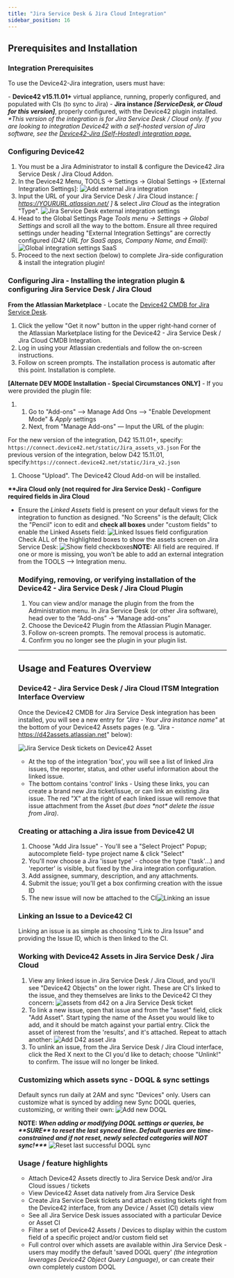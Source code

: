 ```yaml
---
title: "Jira Service Desk & Jira Cloud Integration"
sidebar_position: 16
---
```


## Prerequisites and Installation

### Integration Prerequisites

To use the Device42-Jira integration, users must have:

\- **Device42 v15.11.01+** virtual appliance, running, properly configured, and populated with CIs (to sync to Jira) - **Jira instance _\[ServiceDesk, or Cloud for this version\]_**, properly configured, with the Device42 plugin installed. _\*This version of the integration is for Jira Service Desk / Cloud only. If you are looking to integration Device42 with a self-hosted version of Jira software, see the [Device42-Jira (Self-Hosted) integration page.](device42-jira-integration)_

### Configuring Device42

1. You must be a Jira Administrator to install & configure the Device42 Jira Service Desk / Jira Cloud Addon.
2. In the Device42 Menu, TOOLS → Settings → Global Settings → \[External Integration Settings\]: ![Add external Jira integration](/assets/images/add_external_Jira_integration_menu.png)
3. Input the URL of your Jira Service Desk / Jira Cloud instance: _\[ https://YOURURL.atlassian.net/ \]_ & select _Jira Cloud_ as the integration "Type". ![Jira Service Desk external integration settings](/assets/images/external_integration_settings.png)
4. Head to the Global Settings Page _Tools menu -> Settings -> Global Settings_ and scroll all the way to the bottom. Ensure all three required settings under heading "External Integration Settings” are correctly configured _(D42 URL for SaaS apps, Company Name, and Email):_ ![Global integration settings SaaS](/assets/images/global_SaaS_settings.png)
5. Proceed to the next section (below) to complete Jira-side configuration & install the integration plugin!

### Configuring Jira - Installing the integration plugin & configuring Jira Service Desk / Jira Cloud

**From the Atlassian Marketplace** - Locate the [Device42 CMDB for Jira Service Desk](https://marketplace.atlassian.com/search?query=device42).

1. Click the yellow "Get it now" button in the upper right-hand corner of the Atlassian Marketplace listing for the Device42 - Jira Service Desk / Jira Cloud CMDB Integration.
2. Log in using your Atlassian credentials and follow the on-screen instructions.
3. Follow on screen prompts. The installation process is automatic after this point. Installation is complete.

**\[Alternate DEV MODE Installation - Special Circumstances ONLY\]** - If you were provided the plugin file:

1. 1. Go to "Add-ons" –> Manage Add Ons –> "Enable Development Mode" & _Apply_ settings
    2. Next, from "Manage Add-ons" — Input the URL of the plugin:

For the new version of the integration, D42 15.11.01+, specify: `https://connect.device42.net/static/Jira_assets_v3.json` For the previous version of the integration, below D42 15.11.01, specify:`https://connect.device42.net/static/Jira_v2.json`

1. Choose "Upload". The Device42 Cloud Add-on will be installed.

**\*\*Jira Cloud only (not required for Jira Service Desk) - Configure required fields in Jira Cloud**

- Ensure the _Linked Assets_ field is present on your default views for the integration to function as designed. "No Screens" is the default; Click the "Pencil" icon to edit and **check all boxes** under "custom fields" to enable the Linked Assets field: ![Linked Issues field configuration](/assets/images/Linked_issues_field_config.png) Check ALL of the highlighted boxes to show the assets screen on Jira Service Desk: ![Show field checkboxes ](/assets/images/Associate_field_Linked_assets_to_screen.png)**NOTE:** All field are required. If one or more is missing, you won't be able to add an external integration from the TOOLS --> Integration menu.
    
    ### Modifying, removing, or verifying installation of the Device42 - Jira Service Desk / Jira Cloud Plugin
    
    1. You can view and/or manage the plugin from the from the Administration menu. In Jira Service Desk (or other Jira software), head over to the “Add-ons” → “Manage add-ons”
    2. Choose the Device42 Plugin from the Atlassian Plugin Manager.
    3. Follow on-screen prompts. The removal process is automatic.
    4. Confirm you no longer see the plugin in your plugin list.
    
    * * *
    
    ## Usage and Features Overview
    
    ### Device42 - Jira Service Desk / Jira Cloud ITSM Integration Interface Overview
    
    Once the Device42 CMDB for Jira Service Desk integration has been installed, you will see a new entry for _"Jira - Your Jira instance name"_ at the bottom of your Device42 Assets pages (e.g. "Jira - https://d42assets.atlassian.net" below):
    
    ![Jira Service Desk tickets on Device42 Asset](/assets/images/Jira-integration-interface-on-D42-Asset-HL.png)
    
    - At the top of the integration 'box', you will see a list of linked Jira issues, the reporter, status, and other useful information about the linked issue.
    - The bottom contains 'control' links - Using these links, you can create a brand new Jira ticket/issue, or can link an existing Jira issue. The red "X" at the right of each linked issue will remove that issue attachment from the Asset _(but does \*not\* delete the issue from Jira)_.
    
    ### Creating or attaching a Jira issue from Device42 UI
    
    1. Choose "Add Jira Issue" - You'll see a "Select Project" Popup; autocomplete field- type project name & click "Select"
    2. You'll now choose a Jira 'issue type' - choose the type ('task'…) and 'reporter' is visible, but fixed by the Jira integration configuration.
    3. Add assignee, summary, description, and any attachments.
    4. Submit the issue; you'll get a box confirming creation with the issue ID
    5. The new issue will now be attached to the CI![Linking an issue](/assets/images/Add_Jira_Issue_Magnified.PNG)
    
    ### Linking an Issue to a Device42 CI
    
    Linking an issue is as simple as choosing “Link to Jira Issue” and providing the Issue ID, which is then linked to the CI.
    
    ### Working with Device42 Assets in Jira Service Desk / Jira Cloud
    
    1. View any linked issue in Jira Service Desk / Jira Cloud, and you'll see "Device42 Objects" on the lower right. These are CI's linked to the issue, and they themselves are links to the Device42 CI they concern: ![assets from d42 on a Jira Service Desk ticket](/assets/images/D42_assets_in_Jira.png)
    2. To link a new issue, open that issue and from the "asset" field, click "Add Asset". Start typing the name of the Asset you would like to add, and it should be match against your partial entry. Click the asset of interest from the 'results', and it's attached. Repeat to attach another: ![Add D42 asset Jira](/assets/images/add_d42_asset_jira.png)
    3. To unlink an issue, from the Jira Service Desk / Jira Cloud interface, click the Red X next to the CI you'd like to detach; choose "Unlink!" to confirm. The issue will no longer be linked.
    
    ### Customizing which assets sync - DOQL & sync settings
    
    Default syncs run daily at 2AM and sync "Devices" only. Users can customize what is synced by adding new Sync DOQL queries, customizing, or writing their own: ![Add new DOQL](/assets/images/Sync_DOQL_queries.png)
    
    **NOTE: _When adding or modifying DOQL settings or queries, be \*\*SURE\*\* to reset the last synced time. Default queries are time-constrained and if not reset, newly selected categories will NOT sync!\*\*\*_** ![Reset last successful DOQL sync](/assets/images/Reset_last_run_success_Time-1.png)
    
    ### Usage / feature highlights
    
    - Attach Device42 Assets directly to Jira Service Desk and/or Jira Cloud issues / tickets
    - View Device42 Asset data natively from Jira Service Desk
    - Create Jira Service Desk tickets and attach existing tickets right from the Device42 interface, from any Device / Asset (CI) details view
    - See all Jira Service Desk issues associated with a particular Device or Asset CI
    - Filter a set of Device42 Assets / Devices to display within the custom field of a specific project and/or custom field set
    - Full control over which assets are available within Jira Service Desk - users may modify the default 'saved DOQL query' _(the integration leverages Device42 Object Query Language)_, or can create their own completely custom DOQL
